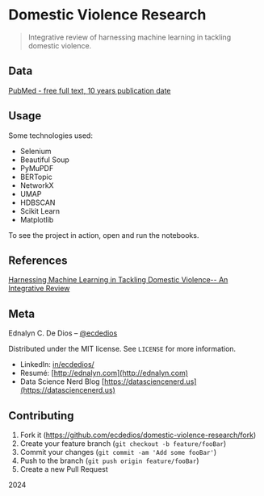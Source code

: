 # Domestic Violence Research

> Integrative review of harnessing machine learning in tackling domestic violence.

## Data

[PubMed - free full text, 10 years publication date](https://pubmed.ncbi.nlm.nih.gov/?term=%28%28%22machine+learning%22%5BMesh%5D+OR+%22supervised+machine+learning%22%5BMesh%5D+OR+%22deep+learning%22%5BMesh%5D+OR+%22unsupervised+machine+learning%22%5BMesh%5D+OR+artificial+intelligence%5Btiab%5D+OR+Twitter%5Btiab%5D+OR+social+media%5Btiab%5D%29+AND+%28%22intimate+partner+violence%22%5BMesh%5D+OR+%22gender-based+violence%22%5BMesh%5D+OR+%22domestic+violence%22%5BMesh%5D+OR+intimate+partner+violence%5Btiab%5D+OR+domestic+violence%5Btiab%5D+OR+child+abuse%5Btiab%5D+OR+spouse+abuse%5Btiab%5D%29%29&filter=simsearch2.ffrft&filter=datesearch.y_10)

## Usage

Some technologies used:

- Selenium
- Beautiful Soup
- PyMuPDF
- BERTopic
- NetworkX
- UMAP
- HDBSCAN
- Scikit Learn
- Matplotlib

To see the project in action, open and run the notebooks.

## References

[Harnessing Machine Learning in Tackling Domestic Violence-- An Integrative Review](https://pmc.ncbi.nlm.nih.gov/articles/PMC10049304/#sec7-ijerph-20-04984)

## Meta

Ednalyn C. De Dios – [@ecdedios](https://github.com/ecdedios)

Distributed under the MIT license. See `LICENSE` for more information.

- LinkedIn: [in/ecdedios/](https://www.linkedin.com/in/ecdedios/)
- Resumé: [http://ednalyn.com](http://ednalyn.com)
- Data Science Nerd Blog [https://datasciencenerd.us](https://datasciencenerd.us)

## Contributing

1. Fork it (<https://github.com/ecdedios/domestic-violence-research/fork>)
2. Create your feature branch (`git checkout -b feature/fooBar`)
3. Commit your changes (`git commit -am 'Add some fooBar'`)
4. Push to the branch (`git push origin feature/fooBar`)
5. Create a new Pull Request

2024
